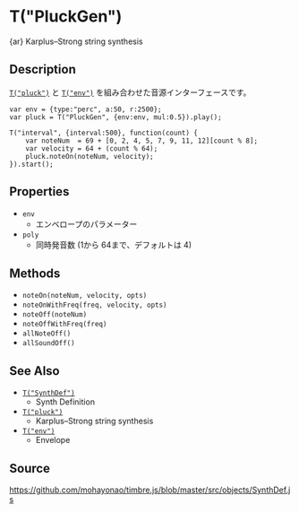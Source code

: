 T("PluckGen")
=============
{ar} Karplus–Strong string synthesis

## Description ##
[`T("pluck")`](./pluck.html) と [`T("env")`](./env.html) を組み合わせた音源インターフェースです。

```timbre
var env = {type:"perc", a:50, r:2500};
var pluck = T("PluckGen", {env:env, mul:0.5}).play();

T("interval", {interval:500}, function(count) {
    var noteNum  = 69 + [0, 2, 4, 5, 7, 9, 11, 12][count % 8];
    var velocity = 64 + (count % 64);
    pluck.noteOn(noteNum, velocity);
}).start();
```

## Properties ##
- `env`  
  - エンベロープのパラメーター
- `poly`
  - 同時発音数 (1から 64まで、デフォルトは 4)

## Methods ##
- `noteOn(noteNum, velocity, opts)`
- `noteOnWithFreq(freq, velocity, opts)`  
- `noteOff(noteNum)`
- `noteOffWithFreq(freq)`
- `allNoteOff()`
- `allSoundOff()`

## See Also ##
- [`T("SynthDef")`](./SynthDef.html)
  - Synth Definition
- [`T("pluck")`](./pluck.html)
  - Karplus–Strong string synthesis
- [`T("env")`](./env.html)
  - Envelope
  
## Source ##
https://github.com/mohayonao/timbre.js/blob/master/src/objects/SynthDef.js
